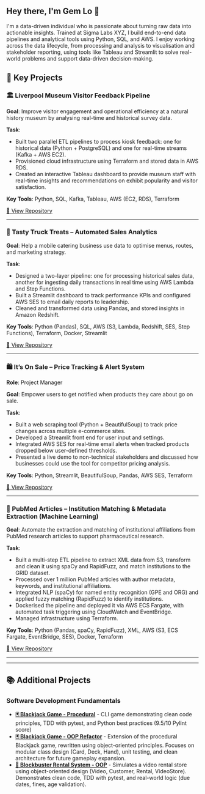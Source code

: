 ## Hey there, I'm Gem Lo 👋

I'm a data-driven individual who is passionate about turning raw data into actionable insights. Trained at Sigma Labs XYZ, I build end-to-end data pipelines and analytical tools using Python, SQL, and AWS. I enjoy working across the data lifecycle, from processing and analysis to visualisation and stakeholder reporting, using tools like Tableau and Streamlit to solve real-world problems and support data-driven decision-making.

## 🎯 Key Projects

### 🏛 Liverpool Museum Visitor Feedback Pipeline
**Goal**: Improve visitor engagement and operational efficiency at a natural history museum by analysing real-time and historical survey data.

**Task**:
- Built two parallel ETL pipelines to process kiosk feedback: one for historical data (Python + PostgreSQL) and one for real-time streams (Kafka + AWS EC2).
- Provisioned cloud infrastructure using Terraform and stored data in AWS RDS.
- Created an interactive Tableau dashboard to provide museum staff with real-time insights and recommendations on exhibit popularity and visitor satisfaction.

**Key Tools**: Python, SQL, Kafka, Tableau, AWS (EC2, RDS), Terraform

[🔗 View Repository](https://github.com/gem09lo/Liverpool-Museum-of-Natural-History-LMNH-Project) 

---

### 🍔 Tasty Truck Treats – Automated Sales Analytics
**Goal**: Help a mobile catering business use data to optimise menus, routes, and marketing strategy.

**Task**:
- Designed a two-layer pipeline: one for processing historical sales data, another for ingesting daily transactions in real time using AWS Lambda and Step Functions.
- Built a Streamlit dashboard to track performance KPIs and configured AWS SES to email daily reports to leadership.
- Cleaned and transformed data using Pandas, and stored insights in Amazon Redshift.

**Key Tools**: Python (Pandas), SQL, AWS (S3, Lambda, Redshift, SES, Step Functions), Terraform, Docker, Streamlit

[🔗 View Repository](https://github.com/gem09lo/T3-Trucks-Project) 

---

### 🛍️ It’s On Sale – Price Tracking & Alert System
**Role**: Project Manager 

**Goal**: Empower users to get notified when products they care about go on sale.

**Task**:
- Built a web scraping tool (Python + BeautifulSoup) to track price changes across multiple e-commerce sites.
- Developed a Streamlit front end for user input and settings.
- Integrated AWS SES for real-time email alerts when tracked products dropped below user-defined thresholds.
- Presented a live demo to non-technical stakeholders and discussed how businesses could use the tool for competitor pricing analysis.

**Key Tools**: Python, Streamlit, BeautifulSoup, Pandas, AWS SES, Terraform

[🔗 View Repository](https://github.com/gem09lo/PriceSlashTrack) 

---

### 🧬 PubMed Articles – Institution Matching & Metadata Extraction (Machine Learning)
**Goal**: Automate the extraction and matching of institutional affiliations from PubMed research articles to support pharmaceutical research.

**Task**:
- Built a multi-step ETL pipeline to extract XML data from S3, transform and clean it using spaCy and RapidFuzz, and match institutions to the GRID dataset.
- Processed over 1 million PubMed articles with author metadata, keywords, and institutional affiliations.
- Integrated NLP (spaCy) for named entity recognition (GPE and ORG) and applied fuzzy matching (RapidFuzz) to identify institutions.
- Dockerised the pipeline and deployed it via AWS ECS Fargate, with automated task triggering using CloudWatch and EventBridge.
- Managed infrastructure using Terraform.

**Key Tools**: Python (Pandas, spaCy, RapidFuzz), XML, AWS (S3, ECS Fargate, EventBridge, SES), Docker, Terraform

[🔗 View Repository](https://github.com/gem09lo/PubMed-Articles) 


--- 
--- 

## 📚 Additional Projects

### Software Development Fundamentals
- **[🃏 Blackjack Game - Procedural](https://github.com/gem09lo/Blackjack-Game)** - CLI game demonstrating clean code principles, TDD with pytest, and Python best practices (9.5/10 Pylint score)
- **[🃏 Blackjack Game - OOP Refactor](https://github.com/gem09lo/Blackjack-Game-OOP-)** - Extension of the procedural Blackjack game, rewritten using object-oriented principles. Focuses on modular class design (Card, Deck, Hand), unit testing, and clean architecture for future gameplay expansion.
- **[🎥 Blockbuster Rental System - OOP](https://github.com/gem09lo/BlockBuster-Rental-System-OOP)** - Simulates a video rental store using object-oriented design (Video, Customer, Rental, VideoStore). Demonstrates clean code, TDD with pytest, and real-world logic (due dates, fines, age validation).
